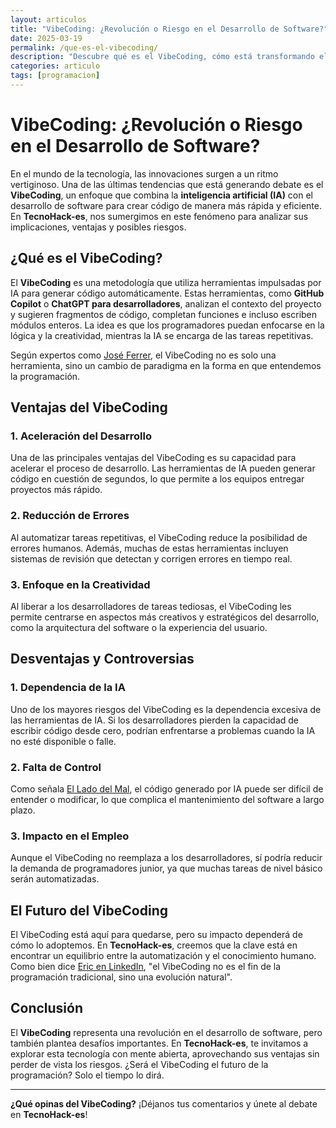 ```yaml
---
layout: articulos
title: "VibeCoding: ¿Revolución o Riesgo en el Desarrollo de Software?"
date: 2025-03-19
permalink: /que-es-el-vibecoding/
description: "Descubre qué es el VibeCoding, cómo está transformando el desarrollo de software y los debates que genera en la comunidad tecnológica. En TecnoHack-es, exploramos sus ventajas, desventajas y su impacto en el futuro de la programación."
categories: articulo
tags: [programacion]
---
```


# VibeCoding: ¿Revolución o Riesgo en el Desarrollo de Software?

En el mundo de la tecnología, las innovaciones surgen a un ritmo vertiginoso. Una de las últimas tendencias que está generando debate es el **VibeCoding**, un enfoque que combina la **inteligencia artificial (IA)** con el desarrollo de software para crear código de manera más rápida y eficiente. En **TecnoHack-es**, nos sumergimos en este fenómeno para analizar sus implicaciones, ventajas y posibles riesgos.

## ¿Qué es el VibeCoding?

El **VibeCoding** es una metodología que utiliza herramientas impulsadas por IA para generar código automáticamente. Estas herramientas, como **GitHub Copilot** o **ChatGPT para desarrolladores**, analizan el contexto del proyecto y sugieren fragmentos de código, completan funciones e incluso escriben módulos enteros. La idea es que los programadores puedan enfocarse en la lógica y la creatividad, mientras la IA se encarga de las tareas repetitivas.

Según expertos como [José Ferrer](https://drjoseferrer.com/vibe-coding-revolucion-o-riesgo-para-la-programacion/), el VibeCoding no es solo una herramienta, sino un cambio de paradigma en la forma en que entendemos la programación.

## Ventajas del VibeCoding

### 1. **Aceleración del Desarrollo**
Una de las principales ventajas del VibeCoding es su capacidad para acelerar el proceso de desarrollo. Las herramientas de IA pueden generar código en cuestión de segundos, lo que permite a los equipos entregar proyectos más rápido.

### 2. **Reducción de Errores**
Al automatizar tareas repetitivas, el VibeCoding reduce la posibilidad de errores humanos. Además, muchas de estas herramientas incluyen sistemas de revisión que detectan y corrigen errores en tiempo real.

### 3. **Enfoque en la Creatividad**
Al liberar a los desarrolladores de tareas tediosas, el VibeCoding les permite centrarse en aspectos más creativos y estratégicos del desarrollo, como la arquitectura del software o la experiencia del usuario.

## Desventajas y Controversias

### 1. **Dependencia de la IA**
Uno de los mayores riesgos del VibeCoding es la dependencia excesiva de las herramientas de IA. Si los desarrolladores pierden la capacidad de escribir código desde cero, podrían enfrentarse a problemas cuando la IA no esté disponible o falle.

### 2. **Falta de Control**
Como señala [El Lado del Mal](https://www.elladodelmal.com/2025/03/que-es-el-vibe-coding.html), el código generado por IA puede ser difícil de entender o modificar, lo que complica el mantenimiento del software a largo plazo.

### 3. **Impacto en el Empleo**
Aunque el VibeCoding no reemplaza a los desarrolladores, sí podría reducir la demanda de programadores junior, ya que muchas tareas de nivel básico serán automatizadas.

## El Futuro del VibeCoding

El VibeCoding está aquí para quedarse, pero su impacto dependerá de cómo lo adoptemos. En **TecnoHack-es**, creemos que la clave está en encontrar un equilibrio entre la automatización y el conocimiento humano. Como bien dice [Eric en LinkedIn](https://www.linkedin.com/pulse/vibe-coding-adoptando-el-desarrollo-impulsado-por-ia-eric-dxmyf/?originalSubdomain=es), "el VibeCoding no es el fin de la programación tradicional, sino una evolución natural".

## Conclusión

El **VibeCoding** representa una revolución en el desarrollo de software, pero también plantea desafíos importantes. En **TecnoHack-es**, te invitamos a explorar esta tecnología con mente abierta, aprovechando sus ventajas sin perder de vista los riesgos. ¿Será el VibeCoding el futuro de la programación? Solo el tiempo lo dirá.

---

**¿Qué opinas del VibeCoding?** ¡Déjanos tus comentarios y únete al debate en **TecnoHack-es**!